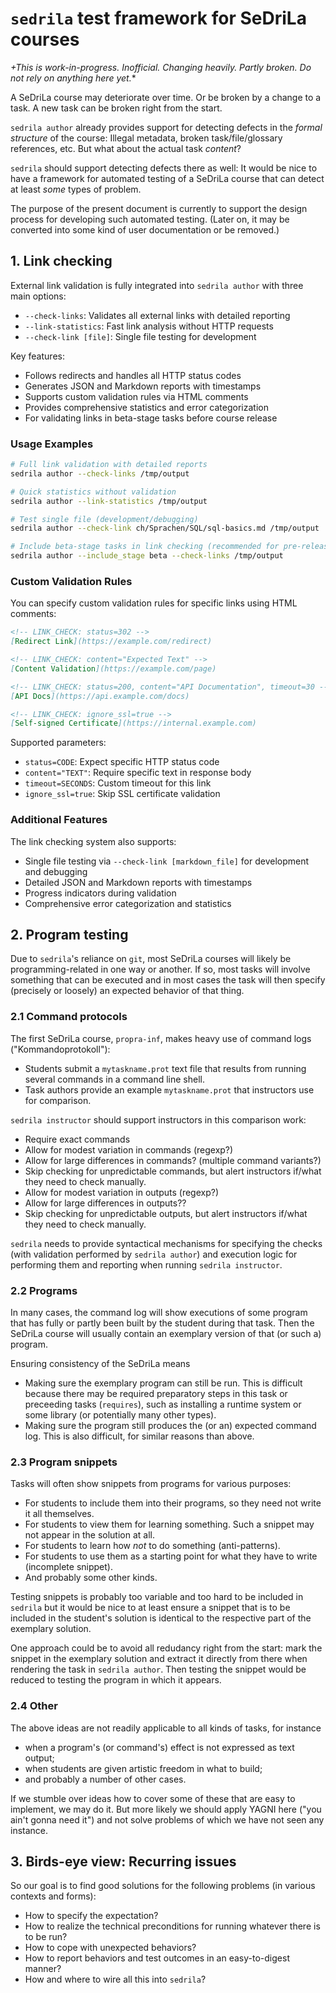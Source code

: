 # `sedrila` test framework for SeDriLa courses

*+This is work-in-progress. Inofficial. Changing heavily. Partly broken. Do not rely on anything here yet.**

A SeDriLa course may deteriorate over time. Or be broken by a change to a task.
A new task can be broken right from the start.

`sedrila author` already provides support for detecting defects in the _formal structure_
of the course: Illegal metadata, broken task/file/glossary references, etc.
But what about the actual task _content_?

`sedrila` should support detecting defects there as well: 
It would be nice to have a framework for automated testing
of a SeDriLa course that can detect at least _some_ types of problem.

The purpose of the present document is currently to support the design process for developing
such automated testing.
(Later on, it may be converted into some kind of user documentation or be removed.)


## 1. Link checking

External link validation is fully integrated into `sedrila author` with three main options:

- `--check-links`: Validates all external links with detailed reporting
- `--link-statistics`: Fast link analysis without HTTP requests  
- `--check-link [file]`: Single file testing for development

Key features:
- Follows redirects and handles all HTTP status codes
- Generates JSON and Markdown reports with timestamps
- Supports custom validation rules via HTML comments
- Provides comprehensive statistics and error categorization
- For validating links in beta-stage tasks before course release

### Usage Examples

```bash
# Full link validation with detailed reports
sedrila author --check-links /tmp/output

# Quick statistics without validation  
sedrila author --link-statistics /tmp/output

# Test single file (development/debugging)
sedrila author --check-link ch/Sprachen/SQL/sql-basics.md /tmp/output

# Include beta-stage tasks in link checking (recommended for pre-release validation)
sedrila author --include_stage beta --check-links /tmp/output
```

### Custom Validation Rules

You can specify custom validation rules for specific links using HTML comments:

```markdown
<!-- LINK_CHECK: status=302 -->
[Redirect Link](https://example.com/redirect)

<!-- LINK_CHECK: content="Expected Text" -->
[Content Validation](https://example.com/page)

<!-- LINK_CHECK: status=200, content="API Documentation", timeout=30 -->
[API Docs](https://api.example.com/docs)

<!-- LINK_CHECK: ignore_ssl=true -->
[Self-signed Certificate](https://internal.example.com)
```

Supported parameters:
- `status=CODE`: Expect specific HTTP status code
- `content="TEXT"`: Require specific text in response body  
- `timeout=SECONDS`: Custom timeout for this link
- `ignore_ssl=true`: Skip SSL certificate validation

### Additional Features

The link checking system also supports:
- Single file testing via `--check-link [markdown_file]` for development and debugging
- Detailed JSON and Markdown reports with timestamps
- Progress indicators during validation
- Comprehensive error categorization and statistics


## 2. Program testing

Due to `sedrila`'s reliance on `git`, most SeDriLa courses will likely be programming-related
in one way or another. If so, most tasks will involve something that can be executed
and in most cases the task will then specify (precisely or loosely) an expected behavior of that thing.


### 2.1 Command protocols

The first SeDriLa course, `propra-inf`, makes heavy use of command logs ("Kommandoprotokoll"):

- Students submit a `mytaskname.prot` text file that results from running several commands in a command line shell.
- Task authors provide an example `mytaskname.prot` that instructors use for comparison.

`sedrila instructor` should support instructors in this comparison work:

- Require exact commands
- Allow for modest variation in commands (regexp?)
- Allow for large differences in commands? (multiple command variants?)
- Skip checking for unpredictable commands, but alert instructors if/what they need to check manually.
- Allow for modest variation in outputs (regexp?)
- Allow for large differences in outputs??
- Skip checking for unpredictable outputs, but alert instructors if/what they need to check manually.

`sedrila` needs to provide syntactical mechanisms for specifying the checks 
(with validation performed by `sedrila author`)
and execution logic for performing them and reporting when running `sedrila instructor`.


### 2.2 Programs

In many cases, the command log will show executions of some program that has fully or
partly been built by the student during that task.
Then the SeDriLa course will usually contain an exemplary version of that (or such a) program.

Ensuring consistency of the SeDriLa means

- Making sure the exemplary program can still be run.
  This is difficult because there may be required preparatory steps in this task
  or preceeding tasks (`requires`), such as installing a runtime system or some library
  (or potentially many other types).
- Making sure the program still produces the (or an) expected command log.
  This is also difficult, for similar reasons than above.


### 2.3 Program snippets

Tasks will often show snippets from programs for various purposes:

- For students to include them into their programs, so they need not write it all themselves.
- For students to view them for learning something.
  Such a snippet may not appear in the solution at all.
- For students to learn how _not_ to do something (anti-patterns).
- For students to use them as a starting point for what they have to write (incomplete snippet).
- And probably some other kinds.

Testing snippets is probably too variable and too hard to be included in `sedrila`
but it would be nice to at least ensure a snippet that is to be included in the student's
solution is identical to the respective part of the exemplary solution.

One approach could be to avoid all redudancy right from the start:
mark the snippet in the exemplary solution and extract it directly from there
when rendering the task in `sedrila author`.
Then testing the snippet would be reduced to testing the program in which it appears.


### 2.4 Other

The above ideas are not readily applicable to all kinds of tasks, for instance

- when a program's (or command's) effect is not expressed as text output;
- when students are given artistic freedom in what to build;
- and probably a number of other cases.

If we stumble over ideas how to cover some of these that are easy to implement,
we may do it.
But more likely we should apply YAGNI here ("you ain't gonna need it")
and not solve problems of which we have not seen any instance.


## 3. Birds-eye view: Recurring issues

So our goal is to find good solutions for the following problems
(in various contexts and forms):

- How to specify the expectation?
- How to realize the technical preconditions for running whatever there is to be run?
- How to cope with unexpected behaviors?
- How to report behaviors and test outcomes in an easy-to-digest manner?
- How and where to wire all this into `sedrila`?
